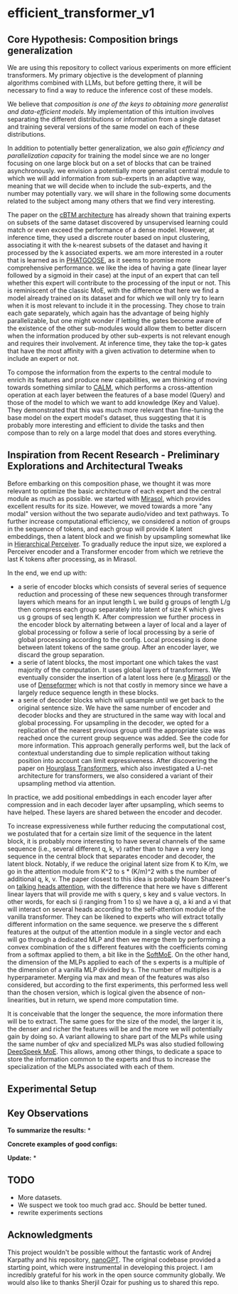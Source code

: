 # efficient_transformer_v1

## Core Hypothesis: Composition brings generalization

We are using this repository to collect various experiments on more efficient transformers. My primary objective is the development of planning algorithms combined with LLMs, but before getting there, it will be necessary to find a way to reduce the inference cost of these models. 

We believe that *composition is one of the keys to obtaining more generalist and data-efficient models*. My implementation of this intuition involves separating the different distributions or information from a single dataset and training several versions of the same model on each of these distributions.

In addition to potentially better generalization, we also *gain efficiency and parallelization capacity* for training the model since we are no longer focusing on one large block but on a set of blocks that can be trained asynchronously. we envision a potentially more generalist central module to which we will add information from sub-experts in an adaptive way, meaning that we will decide when to include the sub-experts, and the number may potentially vary. we will share in the following some documents related to the subject among many others that we find very interesting.

The paper on the [cBTM architecture](https://arxiv.org/pdf/2303.14177.pdf) has already shown that training experts on subsets of the same dataset discovered by unsupervised learning could match or even exceed the performance of a dense model. However, at inference time, they used a discrete router based on input clustering, associating it with the k-nearest subsets of the dataset and having it processed by the k associated experts. we am more interested in a router that is learned as in [PHATGOOSE](https://arxiv.org/pdf/2402.05859.pdf), as it seems to promise more comprehensive performance. we like the idea of having a gate (linear layer followed by a sigmoid in their case) at the input of an expert that can tell whether this expert will contribute to the processing of the input or not. This is reminiscent of the classic MoE, with the difference that here we find a model already trained on its dataset and for which we will only try to learn when it is most relevant to include it in the processing. They chose to train each gate separately, which again has the advantage of being highly parallelizable, but one might wonder if letting the gates become aware of the existence of the other sub-modules would allow them to better discern when the information produced by other sub-experts is not relevant enough and requires their involvement. At inference time, they take the top-k gates that have the most affinity with a given activation to determine when to include an expert or not.

To compose the information from the experts to the central module to enrich its features and produce new capabilities, we am thinking of moving towards something similar to [CALM](https://arxiv.org/pdf/2401.02412.pdf), which performs a cross-attention operation at each layer between the features of a base model (Query) and those of the model to which we want to add knowledge (Key and Value). They demonstrated that this was much more relevant than fine-tuning the base model on the expert model's dataset, thus suggesting that it is probably more interesting and efficient to divide the tasks and then compose than to rely on a large model that does and stores everything.

## Inspiration from Recent Research - Preliminary Explorations and Architectural Tweaks

Before embarking on this composition phase, we thought it was more relevant to optimize the basic architecture of each expert and the central module as much as possible. we started with [Mirasol](https://arxiv.org/pdf/2311.05698.pdf), which provides excellent results for its size. However, we moved towards a more "any modal" version without the two separate audio/video and text pathways. To further increase computational efficiency, we considered a notion of groups in the sequence of tokens, and each group will provide K latent embeddings, then a latent block and we finish by upsampling somewhat like in [Hierarchical Perceiver](https://arxiv.org/pdf/2202.10890.pdf). To gradually reduce the input size, we explored a Perceiver encoder and a Transformer encoder from which we retrieve the last K tokens after processing, as in Mirasol. 

In the end, we end up with:
- a serie of encoder blocks which consists of several series of sequence reduction and processing of these new sequences through transformer layers which means for an  input length L we build g groups of length L/g then compress each group separately into latent of size K which gives us g groups of seq length K. After compression we further process in the encoder block by alternating between a layer of local and a layer of global processing or follow a serie of local processing by a serie of global processing according to the config. Local processing is done between latent tokens of the same group. After an encoder layer, we discard the group separation. 
- a serie of latent blocks, the most important one which takes the vast majority of the computation. It uses global layers of transformers. We eventually consider the insertion of a latent loss here (e.g [Mirasol](https://arxiv.org/pdf/2311.05698)) or the use of [Denseformer](https://arxiv.org/pdf/2402.02622) which is not that costly in memory since we have a largely reduce sequence length in these blocks. 
- a serie of decoder blocks which will upsample until we get back to the original sentence size. We have the same number of encoder and decoder blocks and they are structured in the same way with local and global processing. For upsampling in the decoder, we opted for a replication of the nearest previous group until the appropriate size was reached once the current group sequence was added. See the code for more information. This approach generally performs well, but the lack of contextual understanding due to simple replication without taking position into account can limit expressiveness. After discovering the paper on [Hourglass Transformers](https://arxiv.org/pdf/2110.13711), which also investigated a U-net architecture for transformers, we also considered a variant of their upsampling method via attention.

In practice, we add positional embeddings in each encoder layer after compression and in each decoder layer after upsampling, which seems to have helped. These layers are shared between the encoder and decoder.

To increase expressiveness while further reducing the computational cost, we postulated that for a certain size limit of the sequence in the latent block, it is probably more interesting to have several channels of the same sequence (i.e., several different q, k, v) rather than to have a very long sequence in the central block that separates encoder and decoder, the latent block. Notably, if we reduce the original latent size from K to K/m, we go in the attention module from K^2 to s * (K/m)^2 with s the number of additional q, k, v. The paper closest to this idea is probably Noam Shazeer's on [talking heads attention](https://arxiv.org/pdf/2003.02436.pdf), with the difference that here we have s different linear layers that will provide me with s query, s key and s value vectors. In other words, for each si (i ranging from 1 to s) we have a qi, a ki and a vi that will interact on several heads according to the self-attention module of the vanilla transformer. They can be likened to experts who will extract totally different information on the same sequence. we preserve the s different features at the output of the attention module in a single vector and each will go through a dedicated MLP and then we merge them by performing a convex combination of the s different features with the coefficients coming from a softmax applied to them, a bit like in the [SoftMoE](https://arxiv.org/pdf/2308.00951.pdf). On the other hand, the dimension of the MLPs applied to each of the s experts is a multiple of the dimension of a vanilla MLP divided by s. The number of multiples is a hyperparameter. Merging via max and mean of the features was also considered, but according to the first experiments, this performed less well than the chosen version, which is logical given the absence of non-linearities, but in return, we spend more computation time.

It is conceivable that the longer the sequence, the more information there will be to extract. The same goes for the size of the model, the larger it is, the denser and richer the features will be and the more we will potentially gain by doing so. A variant allowing to share part of the MLPs while using the same number of qkv and specialized MLPs was also studied following [DeepSpeek MoE](https://arxiv.org/pdf/2201.05596). This allows, among other things, to dedicate a space to store the information common to the experts and thus to increase the specialization of the MLPs associated with each of them.


## Experimental Setup


## Key Observations

**To summarize the results:**
* 


**Concrete examples of good configs:**


**Update:**
* 

## TODO

* More datasets.
* We suspect we took too much grad acc. Should be better tuned. 
* rewrite experiments sections

## Acknowledgments

This project wouldn't be possible without the fantastic work of Andrej Karpathy and his repository, [nanoGPT](https://github.com/karpathy/nanoGPT). The original codebase provided a starting point, which were instrumental in developing this project. I am incredibly grateful for his work in the open source community globally.
We would also like to thanks Sherjil Ozair for pushing us to shared this repo. 
